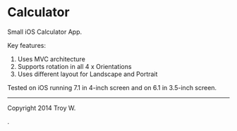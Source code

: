 Calculator
==========

Small iOS Calculator App.

Key features:

1.  Uses MVC architecture
2.  Supports rotation in all 4 x Orientations
3.  Uses different layout for Landscape and Portrait

Tested on iOS running 7.1 in 4-inch screen and on 6.1 in 3.5-inch screen.

------------------

Copyright 2014 Troy W.

.
